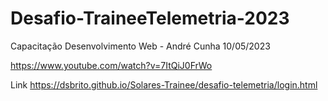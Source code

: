 # Desafio-TraineeTelemetria-2023
Capacitação Desenvolvimento Web - André Cunha 10/05/2023

https://www.youtube.com/watch?v=7ItQiJ0FrWo


Link
https://dsbrito.github.io/Solares-Trainee/desafio-telemetria/login.html
